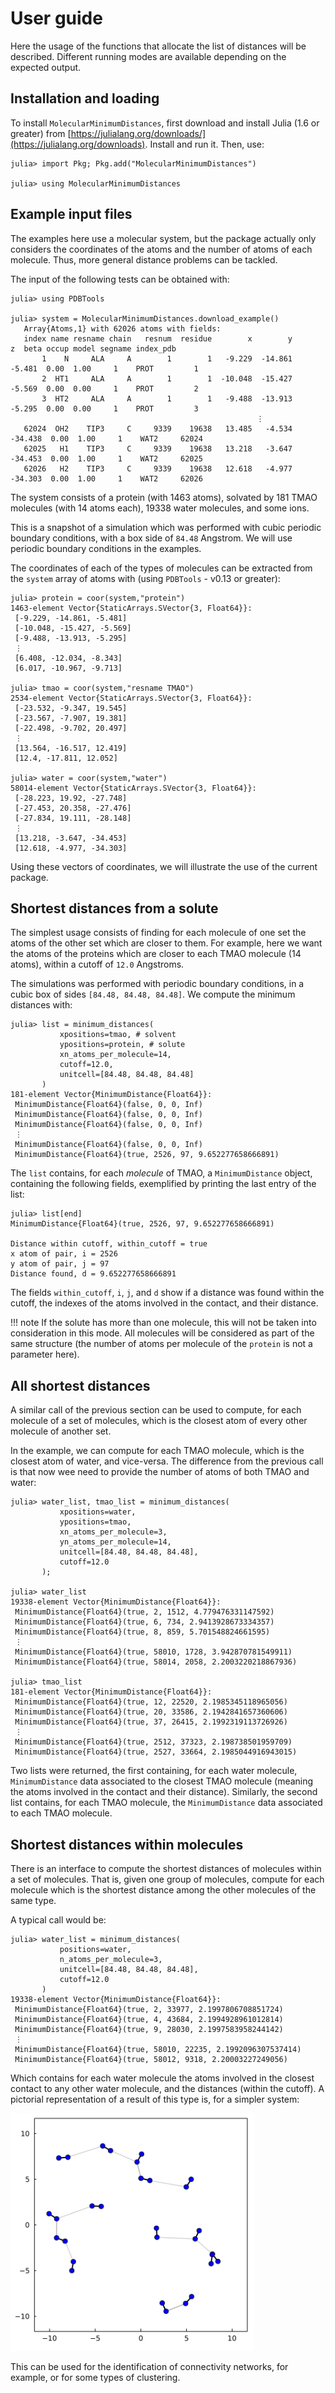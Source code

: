 # User guide

Here the usage of the functions that allocate the list of distances will be described. Different running modes are available depending on the expected output.

## Installation and loading

To install `MolecularMinimumDistances`, first download and install Julia (1.6 or greater) from [https://julialang.org/downloads/](https://julialang.org/downloads). Install and run it. Then, use:

```julia-repl
julia> import Pkg; Pkg.add("MolecularMinimumDistances")

julia> using MolecularMinimumDistances
```

## Example input files

The examples here use a molecular system, but the package actually only considers the coordinates of the atoms and the number of atoms of each molecule. Thus, more general distance problems can be tackled.

The input of the following tests can be obtained with:

```julia-repl
julia> using PDBTools

julia> system = MolecularMinimumDistances.download_example() 
   Array{Atoms,1} with 62026 atoms with fields:
   index name resname chain   resnum  residue        x        y        z  beta occup model segname index_pdb
       1    N     ALA     A        1        1   -9.229  -14.861   -5.481  0.00  1.00     1    PROT         1
       2  HT1     ALA     A        1        1  -10.048  -15.427   -5.569  0.00  0.00     1    PROT         2
       3  HT2     ALA     A        1        1   -9.488  -13.913   -5.295  0.00  0.00     1    PROT         3
                                                       ⋮ 
   62024  OH2    TIP3     C     9339    19638   13.485   -4.534  -34.438  0.00  1.00     1    WAT2     62024
   62025   H1    TIP3     C     9339    19638   13.218   -3.647  -34.453  0.00  1.00     1    WAT2     62025
   62026   H2    TIP3     C     9339    19638   12.618   -4.977  -34.303  0.00  1.00     1    WAT2     62026

```
The system consists of a protein (with 1463 atoms), solvated by 181 TMAO molecules (with 14 atoms each), 19338 water molecules, and some ions. 

This is a snapshot of a simulation which was performed with cubic periodic boundary conditions, with a box side of `84.48` Angstrom. We will use periodic boundary conditions in the examples. 

The coordinates of each of the types of molecules can be extracted from the `system` array of atoms with (using `PDBTools` - v0.13 or greater):

```julia-repl
julia> protein = coor(system,"protein")
1463-element Vector{StaticArrays.SVector{3, Float64}}:
 [-9.229, -14.861, -5.481]
 [-10.048, -15.427, -5.569]
 [-9.488, -13.913, -5.295]
 ⋮
 [6.408, -12.034, -8.343]
 [6.017, -10.967, -9.713]

julia> tmao = coor(system,"resname TMAO")
2534-element Vector{StaticArrays.SVector{3, Float64}}:
 [-23.532, -9.347, 19.545]
 [-23.567, -7.907, 19.381]
 [-22.498, -9.702, 20.497]
 ⋮
 [13.564, -16.517, 12.419]
 [12.4, -17.811, 12.052]

julia> water = coor(system,"water")
58014-element Vector{StaticArrays.SVector{3, Float64}}:
 [-28.223, 19.92, -27.748]
 [-27.453, 20.358, -27.476]
 [-27.834, 19.111, -28.148]
 ⋮
 [13.218, -3.647, -34.453]
 [12.618, -4.977, -34.303]
```

Using these vectors of coordinates, we will illustrate the use of the current package.

## Shortest distances from a solute

The simplest usage consists of finding for each molecule of one set the atoms of the other set which are closer to them. For example, here we want the atoms of the proteins which are closer to each TMAO molecule (14 atoms), within a cutoff of `12.0` Angstroms.

The simulations was performed with periodic boundary conditions, in a cubic box of sides `[84.48, 84.48, 84.48]`. We compute the minimum distances with:

```julia-repl
julia> list = minimum_distances(
           xpositions=tmao, # solvent
           ypositions=protein, # solute
           xn_atoms_per_molecule=14,
           cutoff=12.0,
           unitcell=[84.48, 84.48, 84.48]
       )
181-element Vector{MinimumDistance{Float64}}:
 MinimumDistance{Float64}(false, 0, 0, Inf)
 MinimumDistance{Float64}(false, 0, 0, Inf)
 MinimumDistance{Float64}(false, 0, 0, Inf)
 ⋮
 MinimumDistance{Float64}(false, 0, 0, Inf)
 MinimumDistance{Float64}(true, 2526, 97, 9.652277658666891)
```

The `list` contains, for each *molecule* of TMAO, a `MinimumDistance` object, containing the following fields, 
exemplified by printing the last entry of the list:
```julia-repl
julia> list[end]
MinimumDistance{Float64}(true, 2526, 97, 9.652277658666891)

Distance within cutoff, within_cutoff = true
x atom of pair, i = 2526
y atom of pair, j = 97
Distance found, d = 9.652277658666891
```

The fields `within_cutoff`, `i`, `j`, and `d` show if a distance was found within the cutoff,
the indexes of the atoms involved in the contact, and their distance.

!!! note
    If the solute has more than one molecule, this will not be taken into 
    consideration in this mode. All molecules will be considered as part
    of the same structure (the number of atoms per molecule of the `protein` is not a parameter here).

## All shortest distances

A similar call of the previous section can be used to compute, for each molecule of a set of molecules, which is the closest atom
of every other molecule of another set. 

In the example, we can compute for each TMAO molecule, which is the closest atom of water, and vice-versa. The difference from the previous call
is that now wee need to provide the number of atoms of both TMAO and water:

```julia-repl
julia> water_list, tmao_list = minimum_distances(
           xpositions=water,
           ypositions=tmao,
           xn_atoms_per_molecule=3,
           yn_atoms_per_molecule=14,
           unitcell=[84.48, 84.48, 84.48],
           cutoff=12.0
       );

julia> water_list
19338-element Vector{MinimumDistance{Float64}}:
 MinimumDistance{Float64}(true, 2, 1512, 4.779476331147592)
 MinimumDistance{Float64}(true, 6, 734, 2.9413928673334357)
 MinimumDistance{Float64}(true, 8, 859, 5.701548824661595)
 ⋮
 MinimumDistance{Float64}(true, 58010, 1728, 3.942870781549911)
 MinimumDistance{Float64}(true, 58014, 2058, 2.2003220218867936)

julia> tmao_list
181-element Vector{MinimumDistance{Float64}}:
 MinimumDistance{Float64}(true, 12, 22520, 2.1985345118965056)
 MinimumDistance{Float64}(true, 20, 33586, 2.1942841657360606)
 MinimumDistance{Float64}(true, 37, 26415, 2.1992319113726926)
 ⋮
 MinimumDistance{Float64}(true, 2512, 37323, 2.198738501959709)
 MinimumDistance{Float64}(true, 2527, 33664, 2.1985044916943015)
```

Two lists were returned, the first containing, for each water molecule, `MinimumDistance` data associated to the closest TMAO molecule
(meaning the atoms involved in the contact and their distance). Similarly, the second list contains, for each TMAO molecule, the `MinimumDistance` data associated to each TMAO molecule. 

## Shortest distances within molecules

There is an interface to compute the shortest distances of molecules within a set of molecules. That is, given one group of molecules, compute for each molecule which is the shortest distance among the other molecules of the same type. 

A typical call would be:

```julia-repl
julia> water_list = minimum_distances(
           positions=water,
           n_atoms_per_molecule=3,
           unitcell=[84.48, 84.48, 84.48],
           cutoff=12.0
       )
19338-element Vector{MinimumDistance{Float64}}:
 MinimumDistance{Float64}(true, 2, 33977, 2.1997806708851724)
 MinimumDistance{Float64}(true, 4, 43684, 2.1994928961012814)
 MinimumDistance{Float64}(true, 9, 28030, 2.1997583958244142)
 ⋮
 MinimumDistance{Float64}(true, 58010, 22235, 2.1992096307537414)
 MinimumDistance{Float64}(true, 58012, 9318, 2.20003227249056)
```

Which contains for each water molecule the atoms involved in the closest contact to any other water molecule, and the distances (within the cutoff).
A pictorial representation of a result of this type is, for a simpler system:

![self pairs](./assets/self_pair.png)

This can be used for the identification of connectivity networks, for example, or for some types of clustering.













